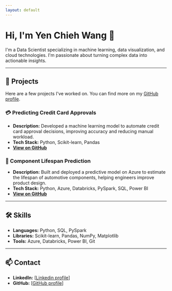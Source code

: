 ```yaml
---
layout: default
---
```

# Hi, I'm Yen Chieh Wang 👋

I'm a Data Scientist specializing in machine learning, data visualization, and cloud technologies. I'm passionate about turning complex data into actionable insights.

---

## 🚀 Projects

Here are a few projects I've worked on. You can find more on my [GitHub profile](https://github.com/yewa8766).

### 💳 Predicting Credit Card Approvals
- **Description:** Developed a machine learning model to automate credit card approval decisions, improving accuracy and reducing manual workload.
- **Tech Stack:** Python, Scikit-learn, Pandas
- **[View on GitHub](https://github.com/yewa8766/cc_approvals)**

### 🚗 Component Lifespan Prediction
- **Description:** Built and deployed a predictive model on Azure to estimate the lifespan of automotive components, helping engineers improve product design.
- **Tech Stack:** Python, Azure, Databricks, PySpark, SQL, Power BI
- **[View on GitHub](https://github.com/your-username/rul_volvoce)**

---

## 🛠️ Skills

- **Languages:** Python, SQL, PySpark
- **Libraries:** Scikit-learn, Pandas, NumPy, Matplotlib
- **Tools:** Azure, Databricks, Power BI, Git

---

## 📫 Contact

- **LinkedIn:** [[Linkedin profile](https://www.linkedin.com/in/yen-chieh-wang-1578b939/)]
- **GitHub:** [[GitHub profile](https://github.com/yewa8766)]
